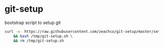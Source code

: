 # git-setup
bootstrap script to setup git

```bash
curl -o- https://raw.githubusercontent.com/zeachco/git-setup/master/setup.sh > /tmp/git-setup.sh \
    && bash /tmp/git-setup.sh \
    && rm /tmp/git-setup.sh
```
